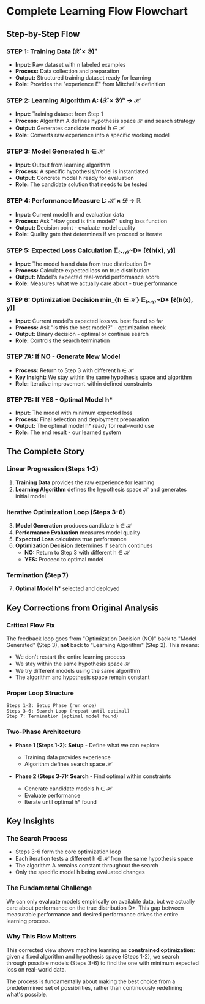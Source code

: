 # Complete Learning Flow Flowchart
## Step-by-Step Flow

### STEP 1: Training Data (𝒳 × 𝒴)ⁿ
* **Input:** Raw dataset with n labeled examples
* **Process:** Data collection and preparation
* **Output:** Structured training dataset ready for learning
* **Role:** Provides the "experience E" from Mitchell's definition

### STEP 2: Learning Algorithm A: (𝒳 × 𝒴)ⁿ → ℋ
* **Input:** Training dataset from Step 1
* **Process:** Algorithm A defines hypothesis space ℋ and search strategy
* **Output:** Generates candidate model h ∈ ℋ
* **Role:** Converts raw experience into a specific working model

### STEP 3: Model Generated h ∈ ℋ
* **Input:** Output from learning algorithm
* **Process:** A specific hypothesis/model is instantiated
* **Output:** Concrete model h ready for evaluation
* **Role:** The candidate solution that needs to be tested

### STEP 4: Performance Measure L: ℋ × 𝒟 → ℝ
* **Input:** Current model h and evaluation data
* **Process:** Ask "How good is this model?" using loss function
* **Output:** Decision point - evaluate model quality
* **Role:** Quality gate that determines if we proceed or iterate

### STEP 5: Expected Loss Calculation 𝔼₍ₓ,ᵧ₎~D* [ℓ(h(x), y)]
* **Input:** The model h and data from true distribution D*
* **Process:** Calculate expected loss on true distribution
* **Output:** Model's expected real-world performance score
* **Role:** Measures what we actually care about - true performance

### STEP 6: Optimization Decision min_{h ∈ ℋ} 𝔼₍ₓ,ᵧ₎~D* [ℓ(h(x), y)]
* **Input:** Current model's expected loss vs. best found so far
* **Process:** Ask "Is this the best model?" - optimization check
* **Output:** Binary decision - optimal or continue search
* **Role:** Controls the search termination

### STEP 7A: If NO - Generate New Model
* **Process:** Return to Step 3 with different h ∈ ℋ
* **Key Insight:** We stay within the same hypothesis space and algorithm
* **Role:** Iterative improvement within defined constraints

### STEP 7B: If YES - Optimal Model h*
* **Input:** The model with minimum expected loss
* **Process:** Final selection and deployment preparation  
* **Output:** The optimal model h* ready for real-world use
* **Role:** The end result - our learned system

## The Complete Story

### Linear Progression (Steps 1-2)
1. **Training Data** provides the raw experience for learning
2. **Learning Algorithm** defines the hypothesis space ℋ and generates initial model

### Iterative Optimization Loop (Steps 3-6)
3. **Model Generation** produces candidate h ∈ ℋ
4. **Performance Evaluation** measures model quality
5. **Expected Loss** calculates true performance
6. **Optimization Decision** determines if search continues
   * **NO:** Return to Step 3 with different h ∈ ℋ
   * **YES:** Proceed to optimal model

### Termination (Step 7)
7. **Optimal Model h*** selected and deployed

## Key Corrections from Original Analysis

### Critical Flow Fix
The feedback loop goes from "Optimization Decision (NO)" back to "Model Generated" (Step 3), **not** back to "Learning Algorithm" (Step 2). This means:

- We don't restart the entire learning process
- We stay within the same hypothesis space ℋ
- We try different models using the same algorithm
- The algorithm and hypothesis space remain constant

### Proper Loop Structure
```
Steps 1-2: Setup Phase (run once)
Steps 3-6: Search Loop (repeat until optimal)
Step 7: Termination (optimal model found)
```

### Two-Phase Architecture
* **Phase 1 (Steps 1-2):** **Setup** - Define what we can explore
  * Training data provides experience
  * Algorithm defines search space ℋ
  
* **Phase 2 (Steps 3-7):** **Search** - Find optimal within constraints
  * Generate candidate models h ∈ ℋ
  * Evaluate performance
  * Iterate until optimal h* found

## Key Insights

### The Search Process
- Steps 3-6 form the core optimization loop
- Each iteration tests a different h ∈ ℋ from the same hypothesis space
- The algorithm A remains constant throughout the search
- Only the specific model h being evaluated changes

### The Fundamental Challenge
We can only evaluate models empirically on available data, but we actually care about performance on the true distribution D*. This gap between measurable performance and desired performance drives the entire learning process.

### Why This Flow Matters
This corrected view shows machine learning as **constrained optimization**: given a fixed algorithm and hypothesis space (Steps 1-2), we search through possible models (Steps 3-6) to find the one with minimum expected loss on real-world data.

The process is fundamentally about making the best choice from a predetermined set of possibilities, rather than continuously redefining what's possible.